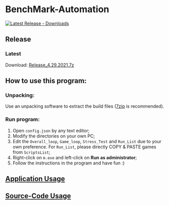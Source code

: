 # BenchMark-Automation

[![Latest Release - Downloads](https://img.shields.io/github/downloads/YuudachiXMMY/BenchMark-Automation/v4.29.2021-beta.2/total)](https://github.com/YuudachiXMMY/BenchMark-Automation/releases)

## Release

### Latest
Download: [Release_4.29.2021.7z](https://github.com/YuudachiXMMY/BenchMark-Automation/releases/download/v4.29.2021-beta.2/Release_4.29.2021.7z)


## How to use this program:

### Unpacking:
Use an unpacking software to extract the build files ([7zip](https://www.7-zip.org/) is recommended).

### Run program:
1. Open `config.json` by any text editor;
2. Modify the directories on your own PC;
3. Edit the `Overall_loop`, `Game_loop`, `Stress_Test` and `Run_List` due to your own preference. For `Run_List`, please directly COPY & PASTE games from `ScriptsList`;
4. Right-click on `m.exe` and left-click on **Run as administrator**;
5. Follow the instructions in the program and have fun :)


## [Application Usage](/docs/app/main.md)

## [Source-Code Usage](/docs/source_code/main.md)
